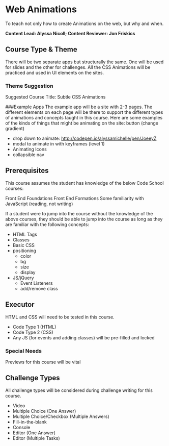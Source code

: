 # Web Animations
To teach not only how to create Animations on the web, but why and when.

**Content Lead: Alyssa Nicoll; Content Reviewer: Jon Friskics**



## Course Type & Theme
There will be two separate apps but structurally the same. One will be used for slides and the other for challenges. All the CSS Animations will be practiced and used in UI elements on the sites.

### Theme Suggestion
Suggested Course Title: Subtle CSS Animations

###Example Apps
The example app will be a site with 2-3 pages. The different elements on each page will be there to support the different types of animations and concepts taught in this course.  Here are some examples of the kinds of things that might be animating on the site:
button (change gradient)
- drop down to animate: http://codepen.io/alyssamichelle/pen/JoeeyZ
- modal to animate in with keyframes (level 1)
- Animating Icons
- collapsible nav

## Prerequisites
This course assumes the student has knowledge of the below Code School courses:

Front End Foundations
Front End Formations
Some familiarity with JavaScript (reading, not writing)

If a student were to jump into the course without the knowledge of the above courses, they should be able to jump into the course as long as they are familiar with the following concepts:

- HTML Tags
- Classes
- Basic CSS
- positioning
    - color
    - bg
    - size
    - display
- JS/jQuery
    - Event Listeners
    - add/remove class


## Executor 
HTML and CSS will need to be tested in this course.
- Code Type 1 (HTML)
- Code Type 2 (CSS)
- Any JS (for events and adding classes) will be pre-filled and locked

### Special Needs
Previews for this course will be vital

## Challenge Types
All challenge types will be considered during challenge writing for this course.

- Video
- Multiple Choice (One Answer)
- Multiple Choice/Checkbox (Multiple Answers)
- Fill-in-the-blank
- Console
- Editor (One Answer)
- Editor (Multiple Tasks)
